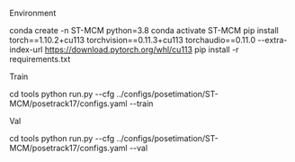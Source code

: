 Environment

conda create -n ST-MCM python=3.8
conda activate ST-MCM
pip install torch==1.10.2+cu113 torchvision==0.11.3+cu113 torchaudio==0.11.0 --extra-index-url https://download.pytorch.org/whl/cu113
pip install -r requirements.txt

Train

cd tools
python run.py --cfg ../configs/posetimation/ST-MCM/posetrack17/configs.yaml --train 

Val

cd tools
python run.py --cfg ../configs/posetimation/ST-MCM/posetrack17/configs.yaml --val 
